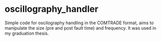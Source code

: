 # oscillography_handler
Simple code for oscilography handling in the COMTRADE format, aims to manipulate the size (pre and post fault time) and frequency. It was used in my graduation thesis.
